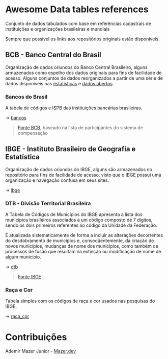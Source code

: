 # Awesome Data tables references

Conjunto de dados tabulados com base em referências cadastrais de instituições e organizações brasileiras e mundiais

Sempre que possível os links aos repositórios originais estão disponíveis.

## BCB - Banco Central do Brasil

Organização de dados oriundos do Banco Central Brasileiro, alguns armazenados como espelho dos dados originais para fins de facilidade de acesso. Alguns conjuntos de dados reorganizados a partir de uma série de dados
disponíveis nas [estatísticas](https://www.bcb.gov.br/estatisticas) e [dados abertos](https://dadosabertos.bcb.gov.br/).

### Bancos do Brasil

A tabela de códigos e ISPB das instituições bancárias brasileiras.

-> [bancos](https://github.com/nunomazer/tabelas-referencia/tree/main/bcb)

> [Fonte BCB](https://www.bcb.gov.br/pom/spb/estatistica/port/ParticipantesSTRport.csv), baseado na lista de participantes do sistema de compensação


## IBGE - Instituto Brasileiro de Geografia e Estatística

Organização de dados oriundos do IBGE, alguns são armazenados no repositório para fins de facilidade de acesso, visto que o IBGE possui uma organização e navegação confusa em seus sites.

-> [ibge](https://github.com/nunomazer/tabelas-referencia/tree/main/ibge)

### DTB - Divisão Territorial Brasileira

A Tabela de Códigos de Municípios do IBGE apresenta a lista dos municípios brasileiros associados a um código composto de 7 dígitos, sendo os dois primeiros referentes ao código da Unidade da Federação.

É atualizada sistematicamente de forma a incluir as alterações decorrentes do desdobramento de municípios e, conseqüentemente, da criação de novos municípios, mudanças de nome dos municípios, como também de processos de fusão que resultam na extinção ou modificação de nome de algum município.

-> [dtb](https://github.com/nunomazer/tabelas-referencia/tree/main/ibge/dtb)

> [Fonte IBGE](https://www.ibge.gov.br/geociencias/organizacao-do-territorio/estrutura-territorial/23701-divisao-territorial-brasileira.html?=&t=downloads&utm_source=landing&utm_medium=explica&utm_campaign=codmun)

### Raça e Cor

Tabela simples com os códigos de raça e cor usados nas pesquisas do IBGE.

-> [raca_cor](https://github.com/nunomazer/tabelas-referencia/tree/main/ibge)

# Contribuições

Ademir Mazer Junior - [Mazer.dev](https://mazer.dev)






